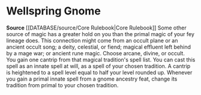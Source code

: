 ﻿---
id: '15'
name: Wellspring Gnome
rarity: Common
source: '[[DATABASE/source/Core Rulebook|Core Rulebook]]'
type: Heritage

---
# Wellspring Gnome

**Source** [[DATABASE/source/Core Rulebook|Core Rulebook]] 
Some other source of magic has a greater hold on you than the primal magic of your fey lineage does. This connection might come from an occult plane or an ancient occult song; a deity, celestial, or fiend; magical effluent left behind by a mage war; or ancient rune magic.
 Choose arcane, divine, or occult. You gain one cantrip from that magical tradition's spell list. You can cast this spell as an innate spell at will, as a spell of your chosen tradition. A cantrip is heightened to a spell level equal to half your level rounded up. Whenever you gain a primal innate spell from a gnome ancestry feat, change its tradition from primal to your chosen tradition.